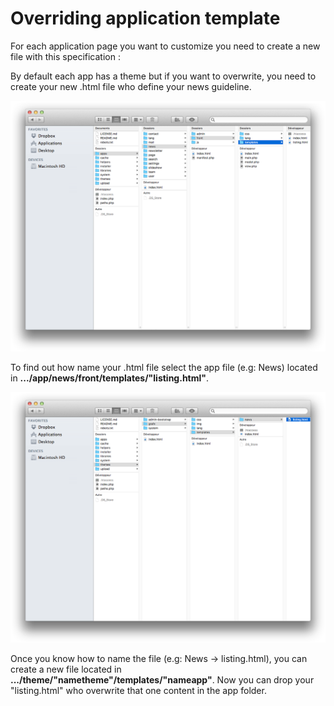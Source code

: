 # Overriding application template

For each application page you want to customize you need to create a new file with this specification : 

By default each app has a theme but if you want to overwrite, you need to create your new .html file who define your news guideline.

![](02-folders-theme-app.png)

To find out how name your .html file select the app file (e.g: News) located in **.../app/news/front/templates/"listing.html"**.

![](02-folders-theme-news.png)

Once you know how to name the file (e.g: News -> listing.html), you can create a new file located in **.../theme/"nametheme"/templates/"nameapp"**. Now you can drop your "listing.html" who overwrite that one content in the app folder.

